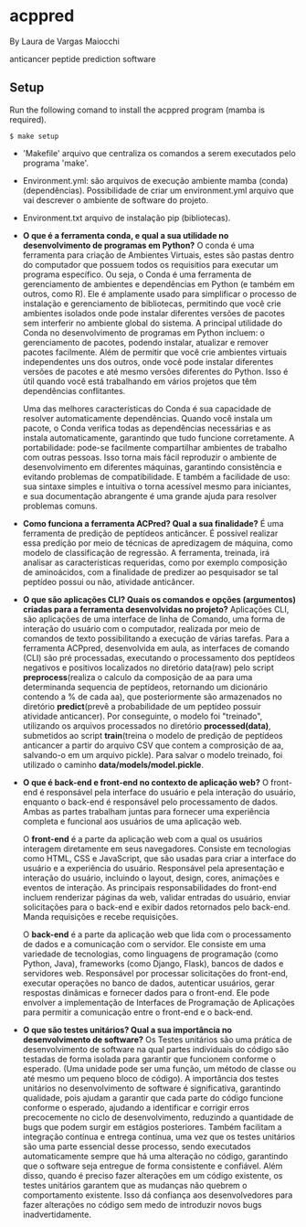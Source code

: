 # acppred

By Laura de Vargas Maiocchi

anticancer peptide prediction software

## Setup

Run the following comand to install the acppred program (mamba is required).

```
$ make setup
```

- 'Makefile' arquivo que centraliza os comandos a serem executados pelo programa 'make'.
- Environment.yml: são arquivos de execução ambiente mamba (conda) (dependências). Possibilidade de criar um environment.yml arquivo que vai descrever o ambiente de software do projeto. 
- Environment.txt arquivo de instalação pip (bibliotecas).
  
- **O que é a ferramenta conda, e qual a sua utilidade no desenvolvimento de programas em Python?**
    O conda é uma ferramenta para criação de Ambientes Virtuais, estes são pastas dentro do computador que possuem todos os requisitios para executar um programa específico. Ou seja, o Conda é uma ferramenta de gerenciamento de ambientes e dependências em Python (e também em outros, como R). Ele é amplamente usado para simplificar o processo de instalação e gerenciamento de bibliotecas, permitindo que você crie ambientes isolados onde pode instalar diferentes versões de pacotes sem interferir no ambiente global do sistema. A principal utilidade do Conda no desenvolvimento de programas em Python incluem: o gerenciamento de pacotes, podendo instalar, atualizar e remover pacotes facilmente. Além de permitir que você crie ambientes virtuais independentes uns dos outros, onde você pode instalar diferentes versões de pacotes e até mesmo versões diferentes do Python. Isso é útil quando você está trabalhando em vários projetos que têm dependências conflitantes.

  Uma das melhores características do Conda é sua capacidade de resolver automaticamente dependências. Quando você instala um pacote, o Conda verifica todas as dependências necessárias e as instala automaticamente, garantindo que tudo funcione corretamente. A portabilidade: pode-se facilmente compartilhar ambientes de trabalho com outras pessoas. Isso torna mais fácil reproduzir o ambiente de desenvolvimento em diferentes máquinas, garantindo consistência e evitando problemas de compatibilidade. E também a facilidade de uso: sua sintaxe simples e intuitiva o torna acessível mesmo para iniciantes, e sua documentação abrangente é uma grande ajuda para resolver problemas comuns.

- **Como funciona a ferramenta ACPred? Qual a sua finalidade?**
  É uma ferramenta de predição de peptídeos anticâncer. É possível realizar essa predição por meio de técnicas de apredizagem de máquina, como modelo de classificação de regressão. A ferramenta, treinada, irá analisar as características requeridas, como por exemplo composição de aminoácidos, com a finalidade de predizer ao pesquisador se tal peptídeo possui ou não, atividade anticâncer.

- **O que são aplicações CLI? Quais os comandos e opções (argumentos) criadas para a ferramenta desenvolvidas no projeto?**
   Aplicações CLI, são aplicações de uma interface de linha de Comando, uma forma de interação do usuário com o computador, realizada por meio de comandos de texto possibilitando a execução de várias tarefas. Para a ferramenta ACPpred, desenvolvida em aula, as interfaces de comando (CLI) são pré processadas, executando o processamento dos peptídeos negativos e positivos localizados no diretório data(raw) pelo script **preprocess**(realiza o calculo da composição de aa para uma determinanda sequencia de peptídeos, retornando um dicionário contendo a % de cada aa), que posteriormente são armazenados no diretório **predict**(prevê a probabilidade de um peptídeo possuir atividade anticancer). Por conseguinte, o modelo foi "treinado", utilizando os arquivos processados no diretório **processed(data)**, submetidos ao script **train**(treina o modelo de predição de peptídeos anticancer a partir do arquivo CSV que contem a comprosição de aa, salvando-o em um arquivo pickle). Para salvar o modelo treinado, foi utilizado o caminho **data/models/model.pickle**.
  

- **O que é back-end e front-end no contexto de aplicação web?**
  O front-end é responsável pela interface do usuário e pela interação do usuário, enquanto o back-end é responsável pelo processamento de dados. Ambas as partes trabalham juntas para fornecer uma experiência completa e funcional aos usuários de uma aplicação web.

  O **front-end** é a parte da aplicação web com a qual os usuários interagem diretamente em seus navegadores. Consiste em tecnologias como HTML, CSS e JavaScript, que são usadas para criar a interface do usuário e a experiência do usuário. Responsável pela apresentação e interação do usuário, incluindo o layout, design, cores, animações e eventos de interação. As principais responsabilidades do front-end incluem renderizar páginas da web, validar entradas do usuário, enviar solicitações para o back-end e exibir dados retornados pelo back-end. Manda requisições e recebe requisições.

  O **back-end** é a parte da aplicação web que lida com o processamento de dados e a comunicação com o servidor. Ele consiste em uma variedade de tecnologias, como linguagens de programação (como Python, Java), frameworks (como Django, Flask), bancos de dados e servidores web. Responsável por processar solicitações do front-end, executar operações no banco de dados, autenticar usuários, gerar respostas dinâmicas e fornecer dados para o front-end. Ele pode envolver a implementação de Interfaces de Programação de Aplicações para permitir a comunicação entre o front-end e o back-end.

- **O que são testes unitários? Qual a sua importância no desenvolvimento de software?**
  Os Testes unitários são uma prática de desenvolvimento de software na qual partes individuais do código são testadas de forma isolada para garantir que funcionem conforme o esperado. (Uma unidade pode ser uma função, um método de classe ou até mesmo um pequeno bloco de código).
  A importância dos testes unitários no desenvolvimento de software é significativa, garantindo qualidade, pois ajudam a garantir que cada parte do código funcione conforme o esperado, ajudando a identificar e corrigir erros precocemente no ciclo de desenvolvimento, reduzindo a quantidade de bugs que podem surgir em estágios posteriores. Também facilitam a integração contínua e entrega contínua, uma vez que os testes unitários são uma parte essencial desse processo, sendo executados automaticamente sempre que há uma alteração no código, garantindo que o software seja entregue de forma consistente e confiável. Além disso, quando é preciso fazer alterações em um código existente, os testes unitários garantem que as mudanças não quebrem o comportamento existente. Isso dá confiança aos desenvolvedores para fazer alterações no código sem medo de introduzir novos bugs inadvertidamente.






